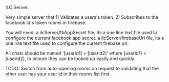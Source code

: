 ILC Server:

Very simple server that 1) Validates a users's token. 2) Subscribes to the facebook id's token rooms in firebase.

You will need:
   a ilcServer/fbAppSecret file, its a one line text file used to configure the current facebook app secret.
   a ilcServer/firebaseUrl file, its a one line text file used to configure the current firebase url.

All chats should be named '[userid1] + [userid2]' where [userid1] < [userid2], to ensure they can be looked up easily and quickly.

TODO: Switch from auto-opening rooms on request to validating that the other user has your user id in their rooms list first.